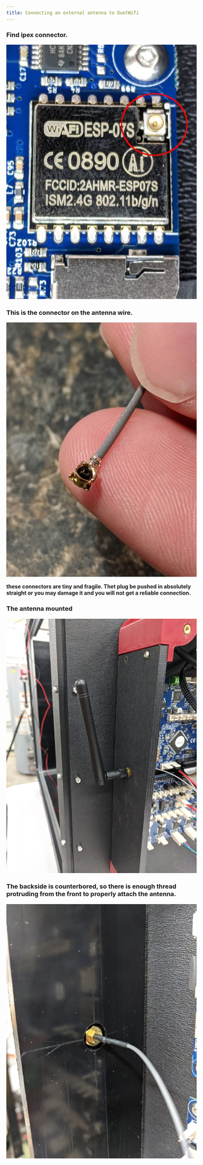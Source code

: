 ```yaml
---
title: Connecting an external antenna to DuetWifi
--- 
```


### Find ipex connector.
 
![](./ipex.jpg)
 
### This is the connector on the antenna wire.
 
![](ant_connector.jpg)
 
**these connectors are tiny and fragile. Thet plug be pushed in absolutely straight or you may damage it and you will not get a reliable connection.**
 
### The antenna mounted
 
![](mounted_ant.jpg)
  
### The backside is counterbored, so there is enough thread protruding from the front to properly attach the antenna.
 
![](counterbore_backside.jpg)
   
